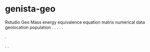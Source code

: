 # genista-geo
Rstudio Geo Mass energy equivalence equation matrix numerical data geolocation population
.
.
.
.
.




.






















.
.



